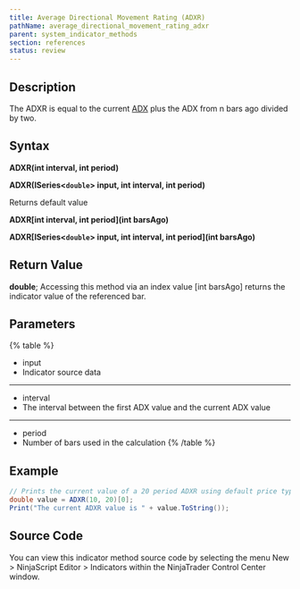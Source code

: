 ```yaml
---
title: Average Directional Movement Rating (ADXR)
pathName: average_directional_movement_rating_adxr
parent: system_indicator_methods
section: references
status: review
---
```


## Description

The ADXR is equal to the current [ADX](average_directional_index_adx) plus the ADX from n bars ago divided by two.

## Syntax

**ADXR(int interval, int period)**

**ADXR(ISeries<`double`> input, int interval, int period)**

Returns default value

**ADXR[int interval, int period](int barsAgo)**

**ADXR[ISeries<`double`> input, int interval, int period](int barsAgo)**

## Return Value

**double**; Accessing this method via an index value [int barsAgo] returns the indicator value of the referenced bar.

## Parameters

{% table %}

* input
* Indicator source data

---

* interval
* The interval between the first ADX value and the current ADX value

---

* period
* Number of bars used in the calculation
{% /table %}

## Example

```csharp
// Prints the current value of a 20 period ADXR using default price type
double value = ADXR(10, 20)[0];
Print("The current ADXR value is " + value.ToString());
```

## Source Code

You can view this indicator method source code by selecting the menu New > NinjaScript Editor > Indicators within the NinjaTrader Control Center window.
